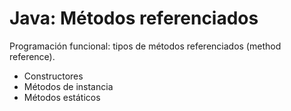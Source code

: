 
# Java: Métodos referenciados

Programación funcional: tipos de métodos referenciados (method reference).

* Constructores
* Métodos de instancia
* Métodos estáticos